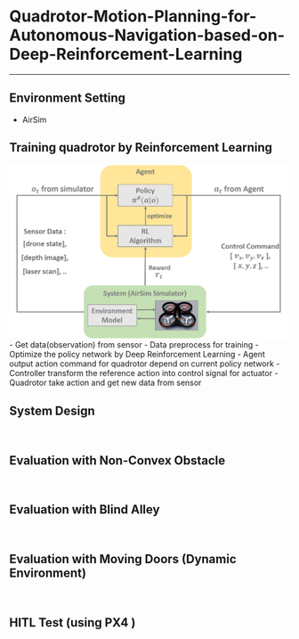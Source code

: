 # Quadrotor-Motion-Planning-for-Autonomous-Navigation-based-on-Deep-Reinforcement-Learning
----

## Environment Setting
- AirSim

## Training quadrotor by Reinforcement Learning 
<img src="https://github.com/Zong-Xi/Quadrotor-Motion-Planning-for-Autonomous-Navigation-based-on-Deep-Reinforcement-Learning/blob/main/picture/rl_env_agent1.png" alt="RL_graph"/>
- Get data(observation) from sensor 
- Data preprocess for training
- Optimize the policy network by Deep Reinforcement Learning
- Agent output action command for quadrotor depend on current policy network
- Controller transform the reference action into control signal for actuator  
- Quadrotor take action and get new data from sensor 

<br>

## System Design

<br>

## Evaluation with Non-Convex Obstacle

<br>

## Evaluation with Blind Alley

<br>

## Evaluation with Moving Doors (Dynamic Environment)

<br>

## HITL Test (using PX4 )
